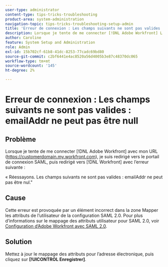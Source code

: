 ```yaml
---
user-type: administrator
content-type: tips-tricks-troubleshooting
product-area: system-administration
navigation-topic: tips-tricks-troubleshooting-setup-admin
title: 'Erreur de connexion : Les champs suivants ne sont pas valides : emailAddr ne peut pas être nul'
description: Lorsque je tente de me connecter [!DNL Adobe Workfront] L’URL de mon domaine est redirigée vers le portail de connexion SAML, puis redirigée vers [!DNL Workfront] avec une erreur indiquant que le champ emailAddr ne peut pas être nul.
author: Caroline
feature: System Setup and Administration
role: Admin
exl-id: 15b702cf-61b8-41dc-8253-77cadc69bd80
source-git-commit: c2bf6441e4ac8520a56d4005b3e87c48370dc065
workflow-type: tm+mt
source-wordcount: '145'
ht-degree: 2%

---
```


# Erreur de connexion : Les champs suivants ne sont pas valides : emailAddr ne peut pas être null

## Problème

Lorsque je tente de me connecter [!DNL Adobe Workfront] avec mon URL (https://customerdomain.my.workfront.com), je suis redirigé vers le portail de connexion SAML, puis redirigé vers [!DNL Workfront] avec l’erreur suivante :

« Réessayons. Les champs suivants ne sont pas valides : emailAddr ne peut pas être nul.&quot;

## Cause

Cette erreur est provoquée par un élément incorrect dans la zone Mapper les attributs de l’utilisateur de la configuration SAML 2.0. Pour plus d’informations sur le mappage des attributs utilisateur pour SAML 2.0, voir [Configuration d’Adobe Workfront avec SAML 2.0](../../administration-and-setup/add-users/single-sign-on/configure-workfront-saml-2.md).

## Solution

Mettez à jour le mappage des attributs pour l’adresse électronique, puis cliquez sur **[!UICONTROL Enregistrer]**.
